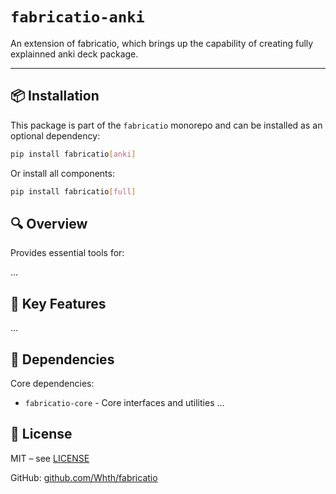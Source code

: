 # `fabricatio-anki`

An extension of fabricatio, which brings up the capability of creating fully explainned anki deck package.

---

## 📦 Installation

This package is part of the `fabricatio` monorepo and can be installed as an optional dependency:

```bash
pip install fabricatio[anki]
```

Or install all components:

```bash
pip install fabricatio[full]
```

## 🔍 Overview

Provides essential tools for:

...



## 🧩 Key Features

...


## 🔗 Dependencies

Core dependencies:

- `fabricatio-core` - Core interfaces and utilities
...

## 📄 License

MIT – see [LICENSE](LICENSE)

GitHub: [github.com/Whth/fabricatio](https://github.com/Whth/fabricatio)
